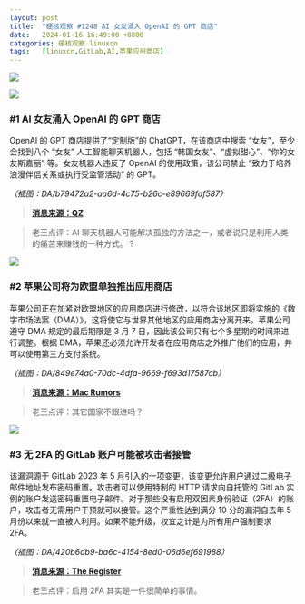 ```yaml
---
layout: post
title:	"硬核观察 #1248 AI 女友涌入 OpenAI 的 GPT 商店"
date:	2024-01-16 16:49:00 +0800 
categories:	硬核观察 linuxcn 
tags:	[linuxcn,GitLab,AI,苹果应用商店]
---
```



![](/Asserts/Images//attachment/album/202401/16/164810r910ii8uiqlud7kq.jpg)


![](/Asserts/Images//attachment/album/202401/16/164820usq0hapmm7pqqfmp.png)


### #1 AI 女友涌入 OpenAI 的 GPT 商店


OpenAI 的 GPT 商店提供了“定制版”的 ChatGPT，在该商店中搜索 “女友”，至少会找到八个 “女友” 人工智能聊天机器人，包括 “韩国女友”、“虚拟甜心”、“你的女友斯嘉丽” 等。女友机器人违反了 OpenAI 的使用政策，该公司禁止 “致力于培养浪漫伴侣关系或执行受监管活动” 的 GPT。


*（插图：DA/b79472a2-aa6d-4c75-b26c-e89669faf587）*



> 
> **[消息来源：QZ](https://qz.com/ai-girlfriend-bots-are-already-flooding-openai-s-gpt-st-1851159131)**
> 
> 
> 



> 
> 老王点评：AI 聊天机器人可能解决孤独的方法之一，或者说只是利用人类的痛苦来赚钱的一种方式。 ?
> 
> 
> 


![](/Asserts/Images//attachment/album/202401/16/164911i4zb4xw45yn755r4.png)


### #2 苹果公司将为欧盟单独推出应用商店


苹果公司正在加紧对欧盟地区的应用商店进行修改，以符合该地区即将实施的《数字市场法案（DMA）》，这将使它与世界其他地区的应用商店分离开来。苹果公司遵守 DMA 规定的最后期限是 3 月 7 日，因此该公司只有七个多星期的时间来进行调整。根据 DMA，苹果还必须允许开发者在应用商店之外推广他们的应用，并可以使用第三方支付系统。


*（插图：DA/849e74a0-70dc-4dfa-9669-f693d17587cb）*



> 
> **[消息来源：Mac Rumors](https://www.macrumors.com/2024/01/15/app-store-to-be-split-in-two/)**
> 
> 
> 



> 
> 老王点评：其它国家不跟进吗？
> 
> 
> 


![](/Asserts/Images//attachment/album/202401/16/164932ljzypr9sx27op9og.png)


### #3 无 2FA 的 GitLab 账户可能被攻击者接管


该漏洞源于 GitLab 2023 年 5 月引入的一项变更，该变更允许用户通过二级电子邮件地址发布密码重置。攻击者可以使用特制的 HTTP 请求向自托管的 GitLab 实例的账户发送密码重置电子邮件。对于那些没有启用双因素身份验证（2FA）的账户，攻击者无需用户干预就可以接管。这个严重性达到满分 10 分的漏洞自去年 5 月份以来就一直被人利用。如果不能升级，权宜之计是为所有用户强制要求 2FA。


*（插图：DA/420b6db9-ba6c-4154-8ed0-06d6ef691988）*



> 
> **[消息来源：The Register](https://www.theregister.com/2024/01/15/critical_gitlab_vulnerability/)**
> 
> 
> 



> 
> 老王点评：启用 2FA 其实是一件很简单的事情。
> 
> 
>

